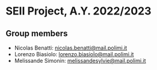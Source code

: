 # SEII Project, A.Y. 2022/2023

## Group members

* Nicolas Benatti: nicolas.benatti@mail.polimi.it
* Lorenzo Biasiolo: lorenzo.biasiolo@mail.polimi.it
* Melissande Simonin: melissandesylvie@mail.polimi.it
